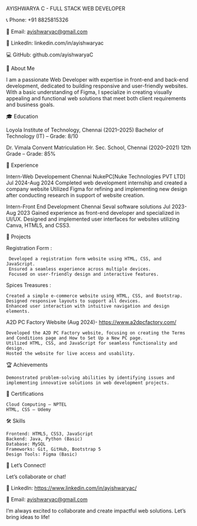 AYISHWARYA C  - FULL STACK WEB DEVELOPER

📞 Phone: +91 8825815326

📧 Email: ayishwaryac@gmail.com

🔗 LinkedIn: linkedin.com/in/ayishwaryac

💻 GitHub: github.com/ayishwaryaC

🌟 About Me

I am a passionate Web Developer with expertise in front-end and back-end development, dedicated to building responsive and user-friendly websites. With a basic understanding of Figma, I specialize in creating visually appealing and functional web solutions that meet both client requirements and business goals.

🎓 Education

Loyola Institute of Technology, Chennai (2021–2025) Bachelor of Technology (IT) – Grade: 8/10

Dr. Vimala Convent Matriculation Hr. Sec. School, Chennai (2020–2021)  12th Grade – Grade: 85%


💼 Experience

Intern-Web Developement	                               Chennai
NukePC[Nuke Technologies PVT LTD]                          Jul 2024-Aug 2024 
       Completed web development internship and created a company website
       Utilized Figma for refining and implementing new design after conducting research in support of website creation.

       
Intern-Front End Development	                        Chennai
Seval software solutions	                               Jul 2023-Aug 2023
      Gained experience as front-end developer and specialized in UI/UX.
      Designed and implemented user interfaces for websites utilizing Canva, HTML5, and CSS3.


🚀 Projects

Registration Form :

     Developed a registration form website using HTML, CSS, and JavaScript.
     Ensured a seamless experience across multiple devices.
     Focused on user-friendly design and interactive features.

Spices Treasures :

    Created a simple e-commerce website using HTML, CSS, and Bootstrap.
    Designed responsive layouts to support all devices.
    Enhanced user interaction with intuitive navigation and design elements.

A2D PC Factory Website (Aug 2024)- https://www.a2dpcfactory.com/

    Developed the A2D PC Factory website, focusing on creating the Terms and Conditions page and How to Set Up a New PC page.
    Utilized HTML, CSS, and JavaScript for seamless functionality and design.
    Hosted the website for live access and usability.

🏆 Achievements

    Demonstrated problem-solving abilities by identifying issues and implementing innovative solutions in web development projects.

📜 Certifications

    Cloud Computing – NPTEL
    HTML, CSS – Udemy

🛠 Skills

    Frontend: HTML5, CSS3, JavaScript
    Backend: Java, Python (Basic)
    Database: MySQL
    Frameworks: Git, GitHub, Bootstrap 5
    Design Tools: Figma (Basic)

📩 Let’s Connect!

Let’s collaborate or chat!

💼 LinkedIn: https://www.linkedin.com/in/ayishwaryac/ 

📧 Email: ayishwaryac@gmail.com

I’m always excited to collaborate and create impactful web solutions. Let’s bring ideas to life!

